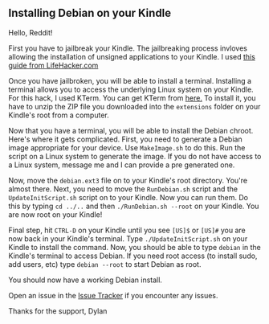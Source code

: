 ## Installing Debian on your Kindle

Hello, Reddit!

First you have to jailbreak your Kindle. The jailbreaking process invloves allowing the
installation of unsigned applications to your Kindle. I used [this guide from LifeHacker.com](https://www.lifehacker.com.au/2016/07/how-to-jailbreak-your-kindle/)
 

Once you have jailbroken, you will be able to install a terminal.
Installing a terminal allows you to access the underlying Linux system on your Kindle. For this hack, I used KTerm. You can get KTerm from [here.](https://github.com/bfabiszewski/kterm/releases/download/v2.3/kterm-kindle-2.3.zip) To install it, you have to unzip the ZIP file you downloaded into the `extensions` folder on your Kindle's root from a computer.

Now that you have a terminal, you will be able to install the Debian chroot. 
Here's where it gets complicated. First, you need to generate a Debian image appropriate for your device. 
Use `MakeImage.sh` to do this. Run the script on a Linux system to generate the image. If you do not have access to a Linux system, message me and I can provide a pre generated one.

Now, move the `debian.ext3` file on to your Kindle's root directory. You're almost there.
Next, you need to move the `RunDebian.sh` script and the `UpdateInitScript.sh` script
on to your Kindle. Now you can run them. Do this by typing 
`cd ../..` and then `./RunDebian.sh --root` on your Kindle. You are now root on your Kindle!

Final step, hit `CTRL-D` on your Kindle until you see `[US]$` or `[US]#` you are now back in your Kindle's terminal. Type `./UpdateInitScript.sh` on your Kindle to install the command. Now, you should be able to type `debian` in the Kindle's terminal to access Debian. If you need root access (to install sudo, add users, etc) type `debian --root` to start Debian as root. 

You should now have a working Debian install. 

Open an issue in the [Issue Tracker](https://github.com/DylanHamer/DebianKindle/issues) if you encounter any issues.

Thanks for the support, 
Dylan
